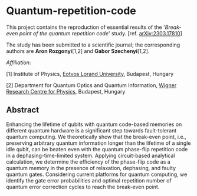 # Quantum-repetition-code

This project contains the reproduction of essential results of the '*Break-even point of the quantum repetition code*' study. [ref. [	arXiv:2303.17810](https://doi.org/10.48550/arXiv.2303.17810
)]

The study has been submitted to a scientific journal; the corresponding authors are **Aron Rozgonyi**[1,2] and **Gabor Szechenyi**[1,2]. 

*Affiliation*:

[1] Institute of Physics, [Eotvos Lorand University](https://www.elte.hu/en/), Budapest, Hungary

[2] Department for Quantum Optics and Quantum Information, [Wigner Research Centre for Physics](https://wigner.hu/en/news), Budapest, Hungary

## Abstract

Enhancing the lifetime of qubits with quantum code-based memories on different quantum hardware is a significant step towards fault-tolerant quantum 
computing. We theoretically show that the break-even point, i.e., preserving arbitrary quantum information  longer than the lifetime of a single idle 
qubit, can be beaten even with the quantum phase-flip repetition code in a dephasing-time-limited system. Applying circuit-based analytical calculation, we 
determine the efficiency of the phase-flip code as a quantum memory in the presence of relaxation, dephasing, and faulty quantum gates. Considering current 
platforms for quantum computing, we identify the gate error probabilities and optimal repetition number of quantum error correction cycles to reach the 
break-even point. 
